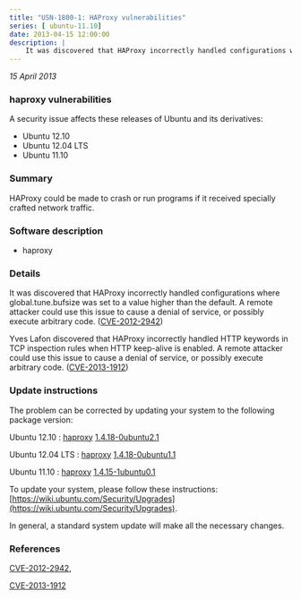 ```yaml
---
title: "USN-1800-1: HAProxy vulnerabilities"
series: [ ubuntu-11.10]
date: 2013-04-15 12:00:00
description: |
    It was discovered that HAProxy incorrectly handled configurations where global.tune.bufsize was set to a value higher than the default. A remote attacker could use this issue to cause a denial of service, or possibly execute arbitrary code. ([CVE-2012-2942](http://people.ubuntu.com/~ubuntu-security/cve/CVE-2012-2942))
--- 
```

 
 

*15 April 2013*

### haproxy vulnerabilities

A security issue affects these releases of Ubuntu and its derivatives:

* Ubuntu 12.10
* Ubuntu 12.04 LTS
* Ubuntu 11.10

### Summary

HAProxy could be made to crash or run programs if it received specially crafted network traffic.

### Software description

* haproxy 

### Details

It was discovered that HAProxy incorrectly handled configurations where global.tune.bufsize was set to a value higher than the default. A remote attacker could use this issue to cause a denial of service, or possibly execute arbitrary code. ([CVE-2012-2942](http://people.ubuntu.com/~ubuntu-security/cve/CVE-2012-2942))

Yves Lafon discovered that HAProxy incorrectly handled HTTP keywords in TCP inspection rules when HTTP keep-alive is enabled. A remote attacker could use this issue to cause a denial of service, or possibly execute arbitrary code. ([CVE-2013-1912](http://people.ubuntu.com/~ubuntu-security/cve/CVE-2013-1912)) 

### Update instructions

The problem can be corrected by updating your system to the following package version:

Ubuntu 12.10
 : [haproxy](https://launchpad.net/ubuntu/+source/haproxy) <span> [1.4.18-0ubuntu2.1](https://launchpad.net/ubuntu/+source/haproxy/1.4.18-0ubuntu2.1) </span> 

Ubuntu 12.04 LTS
 : [haproxy](https://launchpad.net/ubuntu/+source/haproxy) <span> [1.4.18-0ubuntu1.1](https://launchpad.net/ubuntu/+source/haproxy/1.4.18-0ubuntu1.1) </span> 

Ubuntu 11.10
 : [haproxy](https://launchpad.net/ubuntu/+source/haproxy) <span> [1.4.15-1ubuntu0.1](https://launchpad.net/ubuntu/+source/haproxy/1.4.15-1ubuntu0.1) </span> 

To update your system, please follow these instructions: [https://wiki.ubuntu.com/Security/Upgrades](https://wiki.ubuntu.com/Security/Upgrades).

In general, a standard system update will make all the necessary changes. 

### References

 
 [CVE-2012-2942](http://people.ubuntu.com/~ubuntu-security/cve/CVE-2012-2942), 

 [CVE-2013-1912](http://people.ubuntu.com/~ubuntu-security/cve/CVE-2013-1912)
 

